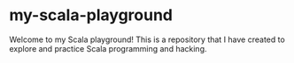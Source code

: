 # my-scala-playground

Welcome to my Scala playground! This is a repository that I have created to explore and practice Scala programming and hacking.

